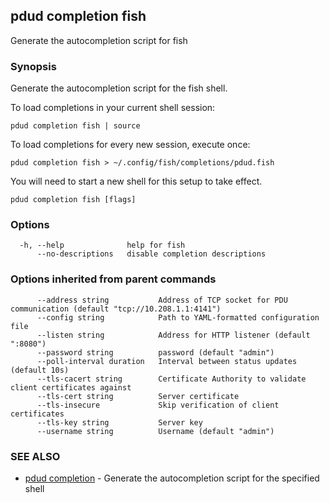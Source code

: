 ## pdud completion fish

Generate the autocompletion script for fish

### Synopsis

Generate the autocompletion script for the fish shell.

To load completions in your current shell session:

	pdud completion fish | source

To load completions for every new session, execute once:

	pdud completion fish > ~/.config/fish/completions/pdud.fish

You will need to start a new shell for this setup to take effect.


```
pdud completion fish [flags]
```

### Options

```
  -h, --help              help for fish
      --no-descriptions   disable completion descriptions
```

### Options inherited from parent commands

```
      --address string           Address of TCP socket for PDU communication (default "tcp://10.208.1.1:4141")
      --config string            Path to YAML-formatted configuration file
      --listen string            Address for HTTP listener (default ":8080")
      --password string          password (default "admin")
      --poll-interval duration   Interval between status updates (default 10s)
      --tls-cacert string        Certificate Authority to validate client certificates against
      --tls-cert string          Server certificate
      --tls-insecure             Skip verification of client certificates
      --tls-key string           Server key
      --username string          Username (default "admin")
```

### SEE ALSO

* [pdud completion](pdud_completion.md)	 - Generate the autocompletion script for the specified shell

